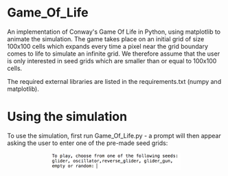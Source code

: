 # Game_Of_Life
An implementation of Conway's Game Of Life in Python, using matplotlib to animate the simulation. 
The game takes place on an initial grid of size 100x100 cells which expands every time a pixel near
the grid boundary comes to life to simulate an infinite grid. We therefore assume that the user is only
interested in seed grids which are smaller than or equal to 100x100 cells.

The required external libraries are listed in the requirements.txt (numpy and matplotlib).

# Using the simulation
To use the simulation, first run Game_Of_Life.py - a prompt will then appear asking the user to enter one of the
pre-made seed grids:

<p align="center">
<img src="https://github.com/scottgilmartin/Game_Of_Life/blob/master/Images/Screen%20Shot%202019-02-04%20at%2021.29.35.png" alt="alt text" width="60%" height="50%"></p>

